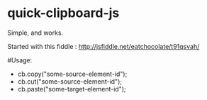 # quick-clipboard-js
Simple, and works.

Started with this fiddle : http://jsfiddle.net/eatchocolate/t91qsvah/

#Usage: 
- cb.copy("some-source-element-id");
- cb.cut("some-source-element-id");
- cb.paste("some-target-element-id");
